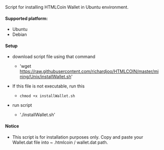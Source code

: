 Script for installing HTMLCoin Wallet in Ubuntu environment.

#### Supported platform:
  - Ubuntu
  - Debian

#### Setup
  * download script file using that command 
    - 'wget https://raw.githubusercontent.com/richardjoo/HTMLCOIN/master/mining/Unix/installWallet.sh'

  * If this file is not executable, run this
    - `chmod +x installWallet.sh`

  * run script
    - './installWallet.sh'
#### Notice

  * This script is for installation purposes only. Copy and paste your Wallet.dat file into ~ .htmlcoin / wallet.dat path.
